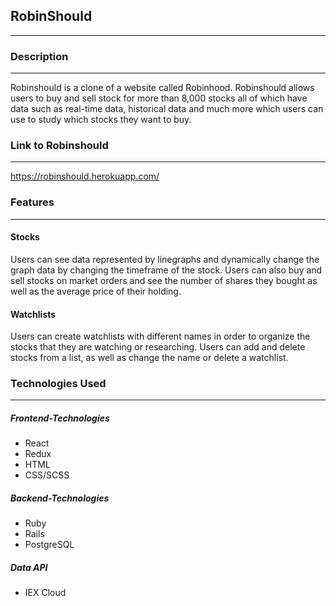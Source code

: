 ## RobinShould
------------------------------------

### Description
------------------------------------
Robinshould is a clone of a website called Robinhood. Robinshould allows users to buy and sell stock for more than 8,000 stocks all of which have data such as  real-time data, historical data and much more which users can use to study which stocks they want to buy.

### Link to Robinshould 
------------------------------------
https://robinshould.herokuapp.com/

### Features
------------------------------------
#### Stocks
Users can see data represented by linegraphs and dynamically change the graph data by changing the timeframe of the stock. Users can also buy and sell stocks on market orders and see the number of shares they bought as well as the average price of their holding. 
#### Watchlists
Users can create watchlists with different names in order to organize the stocks that they are watching or researching. Users can add and delete stocks from a list, as well as change the name or delete a watchlist. 

### Technologies Used
------------------------------------
##### Frontend-Technologies
* React
* Redux
* HTML
* CSS/SCSS
##### Backend-Technologies
* Ruby
* Rails
* PostgreSQL
##### Data API
* IEX Cloud

